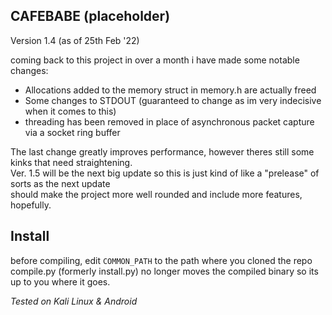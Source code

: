 CAFEBABE (placeholder)
-------------------------
Version 1.4 (as of 25th Feb '22) 

coming back to this project in over a month i have made some notable changes:
  - Allocations added to the memory struct in memory.h are actually freed
  - Some changes to STDOUT (guaranteed to change as im very indecisive when it comes to this)
  - threading has been removed in place of asynchronous packet capture via a socket ring buffer

The last change greatly improves performance, however theres still some kinks that need straightening.  
Ver. 1.5 will be the next big update so this is just kind of like a "prelease" of sorts as the next update  
should make the project more well rounded and include more features, hopefully.

Install
-------
before compiling, edit `COMMON_PATH` to the path where you cloned the repo
compile.py (formerly install.py) no longer moves the compiled binary so its
up to you where it goes.

*_Tested on Kali Linux & Android_*
